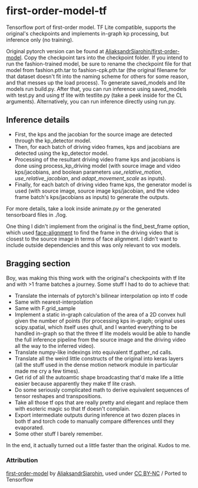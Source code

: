 # first-order-model-tf
Tensorflow port of first-order model. TF Lite compatible, supports the original's checkpoints and implements in-graph kp processing, but inference only (no training). 
 
Original pytorch version can be found at [AliaksandrSiarohin/first-order-model](https://github.com/AliaksandrSiarohin/first-order-model). Copy the checkpoint tars into the checkpoint folder. If you intend to run the fashion-trained model, be sure to rename the checkpoint file for that model from fashion.pth.tar to fashion-cpk.pth.tar (the original filename for that dataset doesn't fit into the naming scheme for others for some reason, and that messes up the load process). To generate saved_models and lite models run build.py. After that, you can run inference using saved_models with test.py and using tf lite with testlite.py (take a peek inside for the CL arguments). Alternatively, you can run inference directly using run.py. 

## Inference details

 * First, the kps and the jacobian for the source image are detected through the kp_detector model.
 * Then, for each batch of driving video frames, kps and jacobians are detected using the kp_detector model.
 * Processing of the resultant driving video frame kps and jacobians is done using process_kp_driving model (with source image and video kps/jacobians, and boolean parameters *use_relative_motion*, *use_relative_jacobian*, and *adapt_movement_scale* as inputs).
 * Finally, for each batch of driving video frame kps, the generator model is used (with source image, source image kps/jacobian, and the video frame batch's kps/jacobians as inputs) to generate the outputs.
 
For more details, take a look inside animate.py or the generated tensorboard files in ./log.
 
One thing I didn't implement from the original is the find_best_frame option, which used [face-alignment](https://github.com/1adrianb/face-alignment) to find the frame in the driving video that is closest to the source image in terms of face alignment. I didn't want to include outside dependencies and this was only relevant to vox models.

## Bragging section

Boy, was making this thing work with the original's checkpoints with tf lite and with >1 frame batches a journey. Some stuff I had to do to achieve that:

 * Translate the internals of pytorch's bilinear interpolation op into tf code
 * Same with nearest-interpolation
 * Same with F.grid_sample
 * Implement a static in-graph calculation of the area of a 2D convex hull given the number of points (for processing kps in-graph; original uses scipy.spatial, which itself uses qhull, and I wanted everything to be handled in-graph so that the three tf lite models would be able to handle the full inference pipeline from the source image and the driving video all the way to the inferred video).
 * Translate numpy-like indexings into equivalent tf.gather_nd calls.
 * Translate all the weird little constructs of the original into keras layers (all the stuff used in the dense motion network module in particular made me cry a few times).
 * Get rid of all the autoamtic shape broadcasting that'd make life a little easier because apparently they make tf lite crash.
 * Do some seriously complicated math to derive equivalent sequences of tensor reshapes and transpositions.
 * Take all those tf ops that are really pretty and elegant and replace them with esoteric magic so that tf doesn't complain.
 * Export intermediate outputs during inference at two dozen places in both tf and torch code to manually compare differences until they evaporated.
 * Some other stuff I barely remember.

In the end, it actually turned out a little faster than the original. Kudos to me.

### Attribution
[first-order-model](https://github.com/AliaksandrSiarohin/first-order-model) by [AliaksandrSiarohin](https://github.com/AliaksandrSiarohin), used under [CC BY-NC](https://creativecommons.org/licenses/by-nc/4.0/) / Ported to Tensorflow
